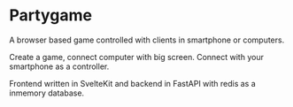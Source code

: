 # Partygame

A browser based game controlled with clients in smartphone or computers.

Create a game, connect computer with big screen. Connect with your smartphone as a controller.

Frontend written in SvelteKit and backend in FastAPI with redis as a inmemory database.
